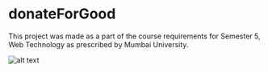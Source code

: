 # donateForGood

This project was made as a part of the course requirements for Semester 5, Web Technology as prescribed by Mumbai University.

![alt text](https://raw.githubusercontent.com/anerishah97/donateForGood/Screenshots/c1.png)
